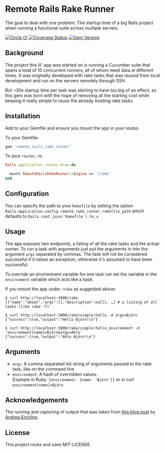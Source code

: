 # Remote Rails Rake Runner

The goal to deal with one problem: The startup time of a big Rails
project when running a functional suite across multiple servers.

[![Circle CI](https://circleci.com/gh/gaqzi/remote_rails_rake_runner/tree/master.svg?style=svg)](https://circleci.com/gh/gaqzi/remote_rails_rake_runner/tree/master)
[![Coverage Status](https://coveralls.io/repos/gaqzi/remote_rails_rake_runner/badge.svg?branch=master&service=github)](https://coveralls.io/github/gaqzi/remote_rails_rake_runner?branch=master)
[![Gem Version](https://badge.fury.io/rb/remote_rails_rake_runner.svg)](http://badge.fury.io/rb/remote_rails_rake_runner)

## Background
The project this lil' app was started on is running a Cucumber suite
that spans a total of 10 concurrent runners, all of whom need data at
different times. It was originally developed with rake tasks that was
reused from local development and run on the servers remotely through SSH.

But ~30s startup time per task was starting to have too big of an effect,
so this gem was born with the hope of removing all the starting cost while
keeping it really simple to reuse the already existing rake tasks.

## Installation

Add to your Gemfile and ensure you mount the app in your routes.

To your Gemfile:

```ruby
gem 'remote_rails_rake_runner'
```

To your `routes.rb`:

```ruby
Rails.application.routes.draw do

  mount RemoteRailsRakeRunner::Engine => '/rake'
end
```

## Configuration

You can specify the path to your `Rakefile` by setting the option
`Rails.application.config.remote_rake_runner_rakefile_path` which defaults to
`Rails.root.join('Rakefile').to_s`.

## Usage

The app exposes two endpoints, a listing of all the rake tasks and the actual
runner. To run a task with arguments just put the arguments in into the argument
`args` separated by commas. The task will not be considered successful if it
raises an exception, otherwise it's assumed to have been successful.

To override an environment variable for one task run set the variable in the
`environment` variable which acts like a hash.

If you mount the app under `/rake` as suggested above:

```shell
$ curl http://localhost:3000/rake
[{"name":"about","args":[],"description":null}, …] # a listing of all tasks (like rake -T)

$ curl http://localhost:3000/rake/simple:hello -d args=Björn
{"success":true,"output":"Hello Björn!\n"}

$ curl http://localhost:3000/rake/simple:hello_environment -d 'environment[name]=Björn&args=Ahlo'
{"success":true,"output":"Ahlo Björn!\n"}
```

## Arguments

* `args`: A comma separated list string of arguments passed to the rake task,
  like on the command line
* `environment`: A hash of overridden values.  
  Example in Ruby: `{environment: {name: 'Björn'}}` or in curl
  `environment[name]=Björn`.

## Acknowledgements

The running and capturing of output that was taken from
[this blog post](http://andowebsit.es/blog/noteslog.com/post/how-to-run-rake-tasks-programmatically/)
by [Andrea Ercolino].

[Andrea Ercolino]: https://github.com/aercolino/

## License

This project rocks and uses MIT-LICENSE.
